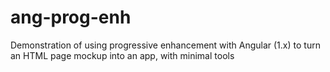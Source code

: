 # ang-prog-enh
Demonstration of using progressive enhancement with Angular (1.x) to turn an HTML page mockup into an app, with minimal tools
